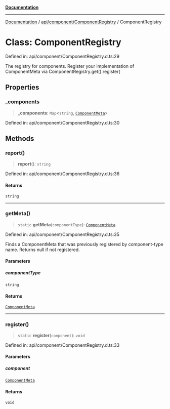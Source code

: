 [**Documentation**](../../../../index.md)

***

[Documentation](../../../../index.md) / [api/component/ComponentRegistry](../index.md) / ComponentRegistry

# Class: ComponentRegistry

Defined in: api/component/ComponentRegistry.d.ts:29

The registry for components.  Register your implementation of ComponentMeta via ComponentRegistry.get().register(

## Properties

### \_components

> **\_components**: `Map`\<`string`, [`ComponentMeta`](../interfaces/ComponentMeta.md)\>

Defined in: api/component/ComponentRegistry.d.ts:30

## Methods

### report()

> **report**(): `string`

Defined in: api/component/ComponentRegistry.d.ts:36

#### Returns

`string`

***

### getMeta()

> `static` **getMeta**(`componentType`): [`ComponentMeta`](../interfaces/ComponentMeta.md)

Defined in: api/component/ComponentRegistry.d.ts:35

Finds a ComponentMeta that was previously registered by component-type name. Returns null if not registered.

#### Parameters

##### componentType

`string`

#### Returns

[`ComponentMeta`](../interfaces/ComponentMeta.md)

***

### register()

> `static` **register**(`component`): `void`

Defined in: api/component/ComponentRegistry.d.ts:33

#### Parameters

##### component

[`ComponentMeta`](../interfaces/ComponentMeta.md)

#### Returns

`void`
